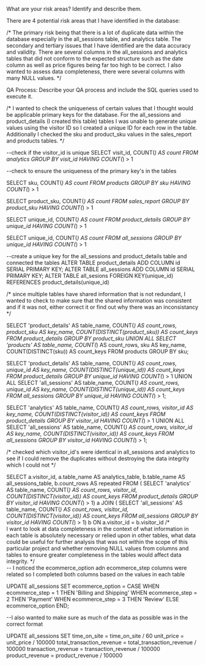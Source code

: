 What are your risk areas? Identify and describe them.

There are 4 potential risk areas that I have identified in the database:

/*
The primary risk being that there is a lot of duplicate data within the database especially in the all_sessions table, and analytics table. The secondary and tertiary issues that I have identified are the data accuracy and validity. There are several columns in the all_sessions and analytics tables that did not conform to the expected structure such as the date column as well as price figures being far too high to be correct. I also wanted to assess data completeness, there were several columns with many NULL values. 
*/


QA Process:
Describe your QA process and include the SQL queries used to execute it.

/*
I wanted to check the uniqueness of certain values that I thought would be applicable primary keys for the database. 
For the all_sessions and product_details (I created this table) tables I was unable to generate unique values using the visitor ID so I created a unique ID for each row in the table. Additionally I checked the sku and product_sku values in the sales_report and products tables. 
*/

--check if the visitor_id is unique
SELECT visit_id, COUNT(*) AS count 
FROM analytics 
GROUP BY visit_id
HAVING COUNT(*) > 1

--check to ensure the uniqueness of the primary key's in the tables

SELECT sku, COUNT(*) AS count 
FROM products
GROUP BY sku
HAVING COUNT(*) > 1

SELECT product_sku, COUNT(*) AS count 
FROM sales_report
GROUP BY product_sku
HAVING COUNT(*) > 1

SELECT unique_id, COUNT(*) AS count 
FROM product_details
GROUP BY unique_id
HAVING COUNT(*) > 1

SELECT unique_id, COUNT(*) AS count 
FROM all_sessions
GROUP BY unique_id
HAVING COUNT(*) > 1

--create a unique key for the all_sessions and product_details table and connected the tables 
ALTER TABLE product_details ADD COLUMN id SERIAL PRIMARY KEY;
ALTER TABLE all_sessions ADD COLUMN id SERIAL PRIMARY KEY;
ALTER TABLE all_sesions FOREIGN KEY(unique_id) REFERENCES product_details(unique_id)

/*
since multiple tables have shared information that is not redundant, I wanted to check to make sure that the shared information was consistent and if it was not, either correct it or find out why there was an inconsistancy
*/

SELECT 'product_details' AS table_name,
	   COUNT(*) AS count_rows, 
	   product_sku AS key_name,
	   COUNT(DISTINCT(product_sku)) AS count_keys
FROM product_details
GROUP BY product_sku
UNION ALL
SELECT 'products' AS table_name,
	   COUNT(*) AS count_rows, 
	   sku AS key_name,
	   COUNT(DISTINCT(sku)) AS count_keys
FROM products
GROUP BY sku;


SELECT 'product_details' AS table_name,
	   COUNT(*) AS count_rows, 
	   unique_id AS key_name,
	   COUNT(DISTINCT(unique_id)) AS count_keys
FROM product_details
GROUP BY unique_id
HAVING COUNT(*) > 1
UNION ALL
SELECT 'all_sessions' AS table_name,
	   COUNT(*) AS count_rows, 
	   unique_id AS key_name,
	   COUNT(DISTINCT(unique_id)) AS count_keys
FROM all_sessions
GROUP BY unique_id
HAVING COUNT(*) > 1;


SELECT 'analytics' AS table_name,
	   COUNT(*) AS count_rows, 
	   visitor_id AS key_name,
	   COUNT(DISTINCT(visitor_id)) AS count_keys
FROM product_details
GROUP BY visitor_id
HAVING COUNT(*) > 1
UNION ALL
SELECT 'all_sessions' AS table_name,
	   COUNT(*) AS count_rows, 
	   visitor_id AS key_name,
	   COUNT(DISTINCT(visitor_id)) AS count_keys
FROM all_sessions
GROUP BY visitor_id
HAVING COUNT(*) > 1;

/*
checked which visitor_id's were identical in all_sessions and analytics to see if I could remove the duplicates without destroying the data integrity which I could not
*/

SELECT a.visitor_id, a.table_name AS analytics_table, b.table_name AS all_sessions_table, b.count_rows AS repeated
	FROM (
		SELECT 'analytics' AS table_name,
			   COUNT(*) AS count_rows, 
			   visitor_id,
			   COUNT(DISTINCT(visitor_id)) AS count_keys
		FROM product_details
		GROUP BY visitor_id
		HAVING COUNT(*) > 1) a
	JOIN (
		SELECT 'all_sessions' AS table_name,
			   COUNT(*) AS count_rows, 
			   visitor_id,
			   COUNT(DISTINCT(visitor_id)) AS count_keys
		FROM all_sessions
		GROUP BY visitor_id
		HAVING COUNT(*) > 1) b
	ON a.visitor_id = b.visitor_id
/*  
I want to look at data completeness in the context of what information in each table is absolutely necessary or relied upon in other tables, what data could be useful for further analysis that was not within the scope of this particular project and whether removing NULL values from columns and tables to ensure greater completeness in the tables would affect data integrity. 
*/  
-- I noticed the ecommerce_option adn ecommerce_step columns were related so I completed both columns based on the values in each table

UPDATE all_sessions
SET ecommerce_option = 
	CASE
		WHEN ecommerce_step = 1 THEN 'Billing and Shipping'
		WHEN ecommerce_step = 2 THEN 'Payment'
		WHEN ecommerce_step = 3 THEN 'Review'
		ELSE ecommerce_option
	END;
	


--I also wanted to make sure as much of the data as possible was in the correct format

UPDATE all_sessions
SET time_on_site = time_on_site / 60
    unit_price = unit_price / 100000
    total_transaction_revenue = total_transaction_revenue / 100000
    transaction_revenue = transaction_revenue / 100000
    product_revenue = product_revenue / 100000
	

  
  




